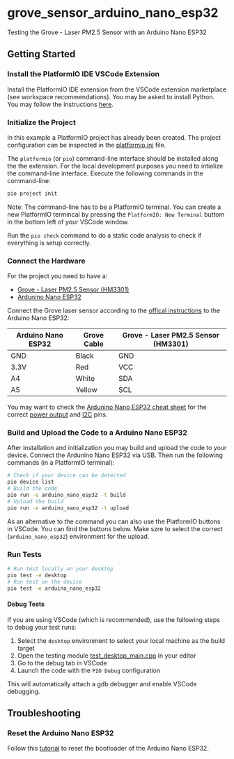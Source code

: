 # grove_sensor_arduino_nano_esp32

Testing the Grove  - Laser PM2.5 Sensor with an Arduino Nano ESP32

## Getting Started

### Install the PlatformIO IDE VSCode Extension

Install the PlatformIO IDE extension from the VSCode extension marketplace (see workspace recommendations). You may be asked to install Python. You may follow the instructions [here](https://docs.platformio.org/en/latest/faq/install-python.html).

### Initialize the Project

In this example a PlatformIO project has already been created. The project configuration can be inspected in the [platformio.ini](./platformio.ini) file.

The `platformio` (or `pio`) command-line interface should be installed along the the extension. For the local development purposes you need to intialize the  command-line interface. Execute the following commands in the command-line:

```bash
pio project init
```

Note: The command-line has to be a PlatformIO terminal. You can create a new PlatformIO termincal by pressing the `PlatformIO: New Terminal` buttom in the bottom left of your VSCode window.

Run the `pio check` command to do a static code analysis to check if everything is setup correctly.

### Connect the Hardware

For the project you need to have a:

- [Grove - Laser PM2.5 Sensor (HM3301)](https://wiki.seeedstudio.com/Grove-Laser_PM2.5_Sensor-HM3301/)
- [Ardunino Nano ESP32](https://docs.arduino.cc/tutorials/nano-esp32/cheat-sheet/)

Connect the Grove laser sensor according to the [offical instructions](https://wiki.seeedstudio.com/Grove-Laser_PM2.5_Sensor-HM3301/) to the Arduino Nano ESP32:

| Arduino Nano ESP32 | Grove Cable | Grove - Laser PM2.5 Sensor (HM3301) |
|--------------------|-------------|-------------------------------------|
| GND                | Black       | GND                                 |
| 3.3V               | Red         | VCC                                 |
| A4                 | White       | SDA                                 |
| A5                 | Yellow      | SCL                                 |

You may want to check the [Ardunino Nano ESP32 cheat sheet](https://docs.arduino.cc/tutorials/nano-esp32/cheat-sheet/) for the correct [power output](https://docs.arduino.cc/tutorials/nano-esp32/cheat-sheet/#power-considerations) and [I2C](https://docs.arduino.cc/tutorials/nano-esp32/cheat-sheet/#i2c) pins.

### Build and Upload the Code to a Arduino Nano ESP32

After installation and initialization you may build and upload the code to your device. Connect the Ardunino Nano ESP32 via USB. Then run the following commands (in a PlatformIO terminal):

```bash
# Check if your device can be detected
pio device list
# Build the code
pio run -e arduino_nano_esp32 -t build
# Upload the build
pio run -e arduino_nano_esp32 -t upload
```

As an alternative to the command you can also use the PlatformIO buttons in VSCode. You can find the buttons below. Make szre to select the correct (`arduino_nano_esp32`) environment for the upload.

### Run Tests

```bash
# Run test locally on your desktop
pio test -e desktop
# Run test on the device
pio test -e arduino_nano_esp32
```

#### Debug Tests

If you are using VSCode (which is recommended), use the following steps to debug your test runs:

1. Select the `desktop` environment to select your local machine as the build target
2. Open the testing module [test_desktop_main.cpp](test/test_desktop/test_desktop_main.cpp) in your editor
3. Go to the debug tab in VSCode
4. Launch the code with the `PIO Debug` configuration


This will automatically attach a gdb debugger and enable VSCode debugging.


## Troubleshooting

### Reset the Arduino Nano ESP32

Follow this [tutorial](https://support.arduino.cc/hc/en-us/articles/9810414060188-Reset-the-Arduino-bootloader-on-the-Nano-ESP32) to reset the bootloader of the Arduino Nano ESP32.